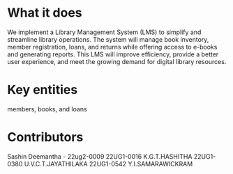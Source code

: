 # What it does
We implement a Library Management System (LMS) to simplify and streamline library 
operations. The system will manage book inventory, member registration, loans, and returns while 
offering access to e-books and generating reports. This LMS will improve efficiency, provide a 
better user experience, and meet the growing demand for digital library resources. 

# Key entities
members, books, and loans

# Contributors
Sashin Deemantha - 22ug2-0009
22UG1-0016 K.G.T.HASHITHA
22UG1-0380 U.V.C.T.JAYATHILAKA
22UG1-0542 Y.I.SAMARAWICKRAM

